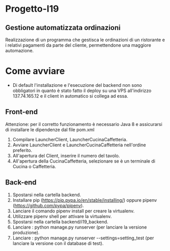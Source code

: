 # Progetto-I19

## Gestione automatizzata ordinazioni

Realizzazione di un programma che gestisca le ordinazioni di un ristorante e i relativi pagamenti da parte del cliente, permettendone una maggiore automazione.

# Come avviare

* Di default l'installazione e l'esecuzione del backend non sono obbligatori in quanto è stato fatto il deploy su una VPS all'indirizzo 137.74.165.12 e il client in automatico si collega ad essa. 

## Front-end
Attenzione: per il corretto funzionamento è necessario Java 8 e assicurarsi di installare le dipendenze dal file pom.xml
1. Compilare LauncherClient, LauncherCucinaCaffetteria. 
2. Avviare LauncherClient e LauncherCucinaCaffetteria nell'ordine preferito. 
3. All'apertura del Client, inserire il numero del tavolo. 
4. All'apertura della CucinaCaffetteria, selezionare se è un terminale di Cucina o Caffetteria. 
## Back-end

1. Spostarsi nella cartella backend.
2. Installare pip (https://pip.pypa.io/en/stable/installing/) oppure pipenv (https://github.com/pypa/pipenv).
4. Lanciare il comando pipenv install per creare la virtualenv.
3. Utilizzare pipenv shell per attivare la virtualenv.
3. Spostarsi nella cartella backend/i19_backend.
4. Lanciare : python manage.py runserver (per lanciare la versione produzione).
5. Lanciare : python manage.py runserver --settings=setting_test (per lanciare la versione con il database di test).
